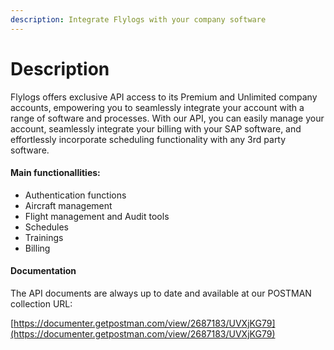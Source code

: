 ```yaml
---
description: Integrate Flylogs with your company software
---
```


# Description

Flylogs offers exclusive API access to its Premium and Unlimited company accounts, empowering you to seamlessly integrate your account with a range of software and processes. With our API, you can easily manage your account, seamlessly integrate your billing with your SAP software, and effortlessly incorporate scheduling functionality with any 3rd party software.

#### **Main functionallities:**

* Authentication functions
* Aircraft management
* Flight management and Audit tools
* Schedules
* Trainings
* Billing

#### Documentation

The API documents are always up to date and available at our POSTMAN collection URL:

[https://documenter.getpostman.com/view/2687183/UVXjKG79](https://documenter.getpostman.com/view/2687183/UVXjKG79)
